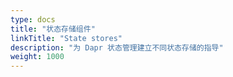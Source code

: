 ```yaml
---
type: docs
title: "状态存储组件"
linkTitle: "State stores"
description: "为 Dapr 状态管理建立不同状态存储的指导"
weight: 1000
---
```


